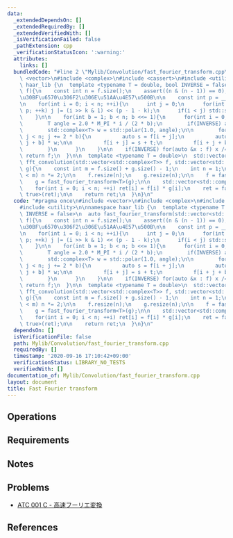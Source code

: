 ```yaml
---
data:
  _extendedDependsOn: []
  _extendedRequiredBy: []
  _extendedVerifiedWith: []
  _isVerificationFailed: false
  _pathExtension: cpp
  _verificationStatusIcon: ':warning:'
  attributes:
    links: []
  bundledCode: "#line 2 \"Mylib/Convolution/fast_fourier_transform.cpp\"\n#include\
    \ <vector>\n#include <complex>\n#include <cassert>\n#include <utility>\n\nnamespace\
    \ haar_lib {\n  template <typename T = double, bool INVERSE = false>\n  auto fast_fourier_transform(std::vector<std::complex<T>>\
    \ f){\n    const int n = f.size();\n    assert((n & (n - 1)) == 0); // \u30C7\u30FC\
    \u30BF\u6570\u306F2\u306E\u51AA\u4E57\u500B\n\n    const int p = __builtin_ctz(n);\n\
    \n    for(int i = 0; i < n; ++i){\n      int j = 0;\n      for(int k = 0; k <\
    \ p; ++k) j |= (i >> k & 1) << (p - 1 - k);\n      if(i < j) std::swap(f[i], f[j]);\n\
    \    }\n\n    for(int b = 1; b < n; b <<= 1){\n      for(int i = 0; i < b; ++i){\n\
    \        T angle = 2.0 * M_PI * i / (2 * b);\n        if(INVERSE) angle = -angle;\n\
    \        std::complex<T> w = std::polar(1.0, angle);\n\n        for(int j = 0;\
    \ j < n; j += 2 * b){\n          auto s = f[i + j];\n          auto t = f[i +\
    \ j + b] * w;\n\n          f[i + j] = s + t;\n          f[i + j + b] = s - t;\n\
    \        }\n      }\n    }\n\n    if(INVERSE) for(auto &x : f) x /= n;\n\n   \
    \ return f;\n  }\n\n  template <typename T = double>\n  std::vector<std::complex<T>>\
    \ fft_convolution(std::vector<std::complex<T>> f, std::vector<std::complex<T>>\
    \ g){\n    const int m = f.size() + g.size() - 1;\n    int n = 1;\n    while(n\
    \ < m) n *= 2;\n\n    f.resize(n);\n    g.resize(n);\n\n    f = fast_fourier_transform<T>(f);\n\
    \    g = fast_fourier_transform<T>(g);\n\n    std::vector<std::complex<T>> ret(n);\n\
    \    for(int i = 0; i < n; ++i) ret[i] = f[i] * g[i];\n    ret = fast_fourier_transform<T,\
    \ true>(ret);\n\n    return ret;\n  }\n}\n"
  code: "#pragma once\n#include <vector>\n#include <complex>\n#include <cassert>\n\
    #include <utility>\n\nnamespace haar_lib {\n  template <typename T = double, bool\
    \ INVERSE = false>\n  auto fast_fourier_transform(std::vector<std::complex<T>>\
    \ f){\n    const int n = f.size();\n    assert((n & (n - 1)) == 0); // \u30C7\u30FC\
    \u30BF\u6570\u306F2\u306E\u51AA\u4E57\u500B\n\n    const int p = __builtin_ctz(n);\n\
    \n    for(int i = 0; i < n; ++i){\n      int j = 0;\n      for(int k = 0; k <\
    \ p; ++k) j |= (i >> k & 1) << (p - 1 - k);\n      if(i < j) std::swap(f[i], f[j]);\n\
    \    }\n\n    for(int b = 1; b < n; b <<= 1){\n      for(int i = 0; i < b; ++i){\n\
    \        T angle = 2.0 * M_PI * i / (2 * b);\n        if(INVERSE) angle = -angle;\n\
    \        std::complex<T> w = std::polar(1.0, angle);\n\n        for(int j = 0;\
    \ j < n; j += 2 * b){\n          auto s = f[i + j];\n          auto t = f[i +\
    \ j + b] * w;\n\n          f[i + j] = s + t;\n          f[i + j + b] = s - t;\n\
    \        }\n      }\n    }\n\n    if(INVERSE) for(auto &x : f) x /= n;\n\n   \
    \ return f;\n  }\n\n  template <typename T = double>\n  std::vector<std::complex<T>>\
    \ fft_convolution(std::vector<std::complex<T>> f, std::vector<std::complex<T>>\
    \ g){\n    const int m = f.size() + g.size() - 1;\n    int n = 1;\n    while(n\
    \ < m) n *= 2;\n\n    f.resize(n);\n    g.resize(n);\n\n    f = fast_fourier_transform<T>(f);\n\
    \    g = fast_fourier_transform<T>(g);\n\n    std::vector<std::complex<T>> ret(n);\n\
    \    for(int i = 0; i < n; ++i) ret[i] = f[i] * g[i];\n    ret = fast_fourier_transform<T,\
    \ true>(ret);\n\n    return ret;\n  }\n}\n"
  dependsOn: []
  isVerificationFile: false
  path: Mylib/Convolution/fast_fourier_transform.cpp
  requiredBy: []
  timestamp: '2020-09-16 17:10:42+09:00'
  verificationStatus: LIBRARY_NO_TESTS
  verifiedWith: []
documentation_of: Mylib/Convolution/fast_fourier_transform.cpp
layout: document
title: Fast Fourier transform
---
```


## Operations

## Requirements

## Notes

## Problems

- [ATC 001 C - 高速フーリエ変換](https://atcoder.jp/contests/atc001/tasks/fft_c)

## References
